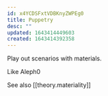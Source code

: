 ```yaml
---
id: x4YCDSFxtVDBKnyZWPEg0
title: Puppetry
desc: ""
updated: 1643414449603
created: 1643414392358
---
```


Play out scenarios with materials.

Like Aleph0

See also [[theory.materiality]]
